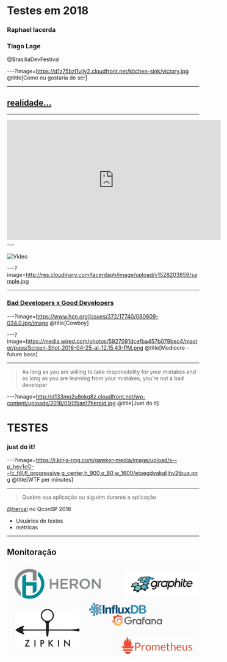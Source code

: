 # Testes em 2018

### Raphael lacerda
### Tiago Lage

@BrasiliaDevFestival

---?image=https://d1z75bzl1vljy2.cloudfront.net/kitchen-sink/victory.jpg
@title[Como eu gostaria de ser]

---
## [realidade...](https://code.energy/misconceptions-about-programmers/)

---

<iframe width="560" height="315" src="https://www.youtube.com/embed/N9wsjroVlu8?rel=0&amp;showinfo=0&autoplay=1" frameborder="0" allow="autoplay; encrypted-media" allowfullscreen>

</iframe>
---

![Video](https://r5---sn-bg07dnlz.googlevideo.com/videoplayback?itag=18&dur=97.291&id=o-ADzP0azy16BOm2itI27qCtGg5AKCACUmEAyMkpqsAicK&sparams=clen,dur,ei,expire,gir,id,initcwndbps,ip,ipbits,ipbypass,itag,lmt,mime,mip,mm,mn,ms,mv,pcm2cms,pl,ratebypass,requiressl,source&pl=48&ip=2600%3A3c02%3A%3Af03c%3A91ff%3Afe40%3A40&lmt=1433845245157798&ratebypass=yes&expire=1528182176&fvip=5&mime=video%2Fmp4&gir=yes&requiressl=yes&source=youtube&clen=7509792&ipbits=0&signature=03F37117BDF63E4E79D975DBEA9CB68F4161683A.331D7F203431E83AB268BCE60A891EAF1115BF94&ei=QOEVW6-EKcbZkAPlzTc&key=cms1&c=WEB&title=Office+Space+-+Printer+Scene+(UNCENSORED)&rm=sn-5uary76&req_id=c40dd4dc0afaa3ee&ipbypass=yes&mip=2804:14c:6590:8e13:84ad:50b8:a43e:dcf&redirect_counter=2&cm2rm=sn-oxunxg8pjvn-cncl76&cms_redirect=yes&mm=29&mn=sn-bg07dnlz&ms=rdu&mt=1528160484&mv=m)


---?image=http://res.cloudinary.com/lacerdaph/image/upload/v1528203859/sample.jpg

---
### [Bad Developers x Good Developers](https://medium.com/@CodementorIO/good-developers-vs-bad-developers-fe9d2d6b582b)

---?image=https://www.hcn.org/issues/372/17740/080609-034.0.jpg/image
@title[Cowboy]

---?image=https://media.wired.com/photos/5927091dcefba457b079bec4/master/pass/Screen-Shot-2016-04-25-at-12.15.43-PM.png
@title[Mediocre - future boss]

---
> As long as you are willing to take responsibility for your mistakes and as long as you are learning from your mistakes, you’re not a bad developer

---?image=http://d133mo2u8ekg8z.cloudfront.net/wp-content/uploads/2018/01/05jan17herald.jpg
@title[Just do it]
# TESTES
### just do it!

---?image=https://i.kinja-img.com/gawker-media/image/upload/s--p_hev1cO--/c_fill,fl_progressive,g_center,h_900,q_80,w_1600/etoegdvqkgljihv2tbuq.png
@title[WTF per minutes]


---

> Quebre sua aplicação ou alguém durante a aplicação

[@herval](https://qconsp.com/sp2018/presentation/stress-testing-como-servico) no QconSP 2018

* Usuários de testes
* métricas

---
## Monitoração
![Image-Absolute](assets/monitoracao.png)

